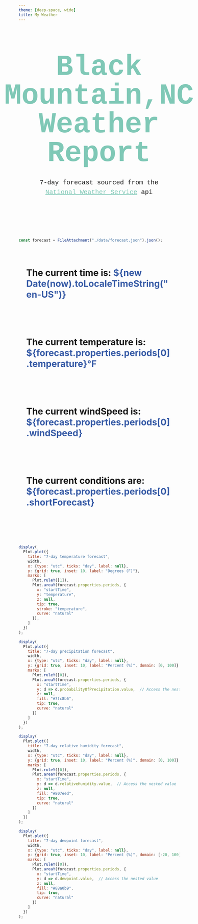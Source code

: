 ```yaml
---
theme: [deep-space, wide]
title: My Weather
---
```


<div class="hero">
  <h1>Black Mountain,NC<br>Weather Report</h1>
  <h2>7-day forecast sourced from the <a href="https://www.weather.gov/documentation/services-web-api">National Weather Service</a> api</h2>
  </div>


```js
const forecast = FileAttachment("./data/forecast.json").json();
```

<div class="grid grid-cols-4">
  <div class="card"><h1>
  
  The **current** time is: <span class="value">${new Date(now).toLocaleTimeString("en-US")}</span>
  
  </h1></div>
  <div class="card"><h1>
  
  The **current** temperature is: <span class="value">${forecast.properties.periods[0].temperature}°F</span>
  
  </h1></div>
  <div class="card"><h1>
  
  The **current** windSpeed is: <span class="value">${forecast.properties.periods[0].windSpeed}</span>
  
  </h1></div>
  <div class="card"><h1>
  
  The **current** conditions are: <span class="value">${forecast.properties.periods[0].shortForecast}</span>
  
  </h1></div>
</div>


```js
display(
  Plot.plot({
    title: "7-day temperature forecast",
    width,
    x: {type: "utc", ticks: "day", label: null},
    y: {grid: true, inset: 10, label: "Degrees (F)"},
    marks: [
      Plot.ruleY([1]),
      Plot.areaY(forecast.properties.periods, {
        x: "startTime",
        y: "temperature",
        z: null,
        tip: true,
        stroke: "temperature",
        curve: "natural"
      }),
    ]
  })
);
```

```js
display(
  Plot.plot({
    title: "7-day precipitation forecast",
    width,
    x: {type: "utc", ticks: "day", label: null},
    y: {grid: true, inset: 10, label: "Percent (%)", domain: [0, 100]},
    marks: [
      Plot.ruleY([0]),
      Plot.areaY(forecast.properties.periods, {
        x: "startTime",
        y: d => d.probabilityOfPrecipitation.value,  // Access the nested value
        z: null,
        fill: "#7fc8b6",
        tip: true,
        curve: "natural"
      })
    ]
  })
);
```
```js
display(
  Plot.plot({
    title: "7-day relative humidity forecast",
    width,
    x: {type: "utc", ticks: "day", label: null},
    y: {grid: true, inset: 10, label: "Percent (%)", domain: [0, 100]},
    marks: [
      Plot.ruleY([0]),
      Plot.areaY(forecast.properties.periods, {
        x: "startTime",
        y: d => d.relativeHumidity.value,  // Access the nested value
        z: null,
        fill: "#807eed",
        tip: true,
        curve: "natural"
      })
    ]
  })
);
```
```js
display(
  Plot.plot({
    title: "7-day dewpoint forecast",
    width,
    x: {type: "utc", ticks: "day", label: null},
    y: {grid: true, inset: 10, label: "Percent (%)", domain: [-20, 100]},
    marks: [
      Plot.ruleY([0]),
      Plot.areaY(forecast.properties.periods, {
        x: "startTime",
        y: d => d.dewpoint.value,  // Access the nested value
        z: null,
        fill: "#88a0b9",
        tip: true,
        curve: "natural"
      })
    ]
  })
);
```

<style>

.hero {
  display: flex;
  flex-direction: column;
  align-items: center;
  font-family: Consolas, Menlo, Monaco, 'Courier New', monospace;
  margin: 4rem 0 8rem;
  text-wrap: balance;
  text-align: center;
}

.hero h1 {
  margin: 1rem 0;
  padding: 1rem 0;
  max-width: none;
  font-size: 14vw;
  font-weight: 900;
  line-height: 1;
  color: #7fc8b6;
}

.hero h2 {
  margin: 0;
  max-width: 34em;
  font-size: 20px;
  font-style: initial;
  font-weight: 500;
  line-height: 1.5;
  color: var(--theme-foreground-muted);
}

a[href] {
  color: #7fc8b6;
}

@media (min-width: 640px) {
  .hero h1 {
    font-size: 90px;
  }
}

/* Add spacing between cards */
.grid {
  gap: 2rem;
  margin-bottom: 4rem;
}

.card {
  padding: 1.5rem;
}

/* Add spacing between plot sections */
.observablehq {
  margin-bottom: 4rem;
}

.value {
  color: #375ba6;
}

</style>

